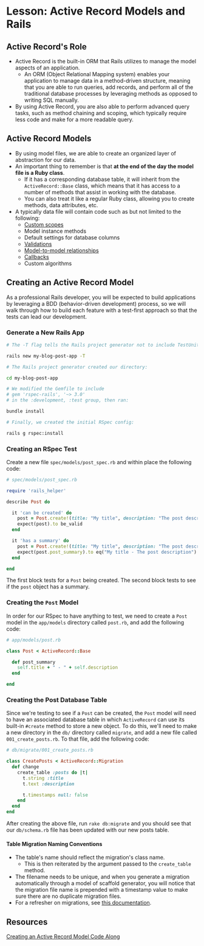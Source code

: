 # Lesson: Active Record Models and Rails

## Active Record's Role

- Active Record is the built-in ORM that Rails utilizes to manage the model aspects of an application.
  - An ORM (Object Relational Mapping system) enables your application to manage data in a method-driven structure, meaning that you are able to run queries, add records, and perform all of the traditional database processes by leveraging methods as opposed to writing SQL manually.
- By using Active Record, you are also able to perform advanced query tasks, such as method chaining and scoping, which typically require less code and make for a more readable query.

## Active Record Models

- By using model files, we are able to create an organized layer of abstraction for our data.
- An important thing to remember is that **at the end of the day the model file is a Ruby class**.
  - If it has a corresponding database table, it will inherit from the `ActiveRecord::Base` class, which means that it has access to a number of methods that assist in working with the database.
  - You can also treat it like a regular Ruby class, allowing you to create methods, data attributes, etc.
- A typically data file will contain code such as but not limited to the following:
  - [Custom scopes](https://api.rubyonrails.org/classes/ActiveRecord/Scoping/Named/ClassMethods.html)
  - Model instance methods
  - Default settings for database columns
  - [Validations](https://api.rubyonrails.org/classes/ActiveModel/Validations/ClassMethods.html)
  - [Model-to-model relationships](https://api.rubyonrails.org/classes/ActiveRecord/Associations/ClassMethods.html)
  - [Callbacks](https://api.rubyonrails.org/classes/ActiveRecord/Callbacks.html)
  - Custom algorithms

## Creating an Active Record Model

As a professional Rails developer, you will be expected to build applications by leveraging a BDD (behavior-driven development) process, so we will walk through how to build each feature with a test-first approach so that the tests can lead our development.

### Generate a New Rails App

```bash
# The -T flag tells the Rails project generator not to include TestUnit, the default testing framework:

rails new my-blog-post-app -T

# The Rails project generator created our directory:

cd my-blog-post-app

# We modified the Gemfile to include
# gem 'rspec-rails', '~> 3.0'
# in the :development, :test group, then ran:

bundle install

# Finally, we created the initial RSpec config:

rails g rspec:install
```

### Creating an RSpec Test

Create a new file `spec/models/post_spec.rb` and within place the following code:

```ruby
# spec/models/post_spec.rb

require 'rails_helper'

describe Post do

  it 'can be created' do
    post = Post.create!(title: "My title", description: "The post description")
    expect(post).to be_valid
  end

  it 'has a summary' do
    post = Post.create!(title: "My title", description: "The post description")
    expect(post.post_summary).to eq("My title - The post description")
  end

end
```

The first block tests for a `Post` being created. The second block tests to see if the `post` object has a summary.

### Creating the `Post` Model

In order for our RSpec to have anything to test, we need to create a `Post` model in the `app/models` directory called `post.rb`, and add the following code:

```ruby
# app/models/post.rb

class Post < ActiveRecord::Base

  def post_summary
    self.title + " - " + self.description
  end

end
```

### Creating the Post Database Table

Since we're testing to see if a `Post` can be created, the `Post` model will need to have an associated database table in which `ActiveRecord` can use its built-in `#create` method to store a new object. To do this, we'll need to make a new directory in the `db/` directory called `migrate`, and add a new file called `001_create_posts.rb`. To that file, add the following code:

```ruby
# db/migrate/001_create_posts.rb

class CreatePosts < ActiveRecord::Migration
  def change
    create_table :posts do |t|
      t.string :title
      t.text :description

      t.timestamps null: false
    end
  end
end
```

After creating the above file, run `rake db:migrate` and you should see that our `db/schema.rb` file has been updated with our new posts table.

#### Table Migration Naming Conventions

- The table's name should reflect the migration's class name.
  - This is then reiterated by the argument passed to the `create_table` method.
- The filename needs to be unique, and when you generate a migration automatically through a model of scaffold generator, you will notice that the migration file name is prepended with a timestamp value to make sure there are no duplicate migration files.
- For a refresher on migrations, see [this documentation](https://edgeguides.rubyonrails.org/active_record_migrations.html).

## Resources

[Creating an Active Record Model Code Along](https://github.com/meg-gutshall/rails-activerecord-models-and-rails-readme-v-000)

